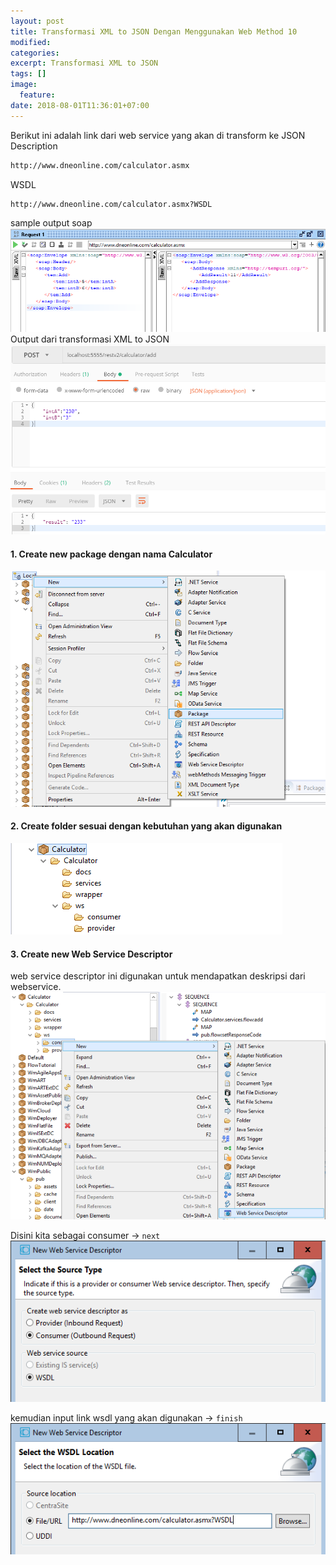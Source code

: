 ```yaml
---
layout: post
title: Transformasi XML to JSON Dengan Menggunakan Web Method 10
modified:
categories: 
excerpt: Transformasi XML to JSON
tags: []
image:
  feature:
date: 2018-08-01T11:36:01+07:00
---
```


Berikut ini adalah link dari web service yang akan di transform ke JSON
Description
```sh
http://www.dneonline.com/calculator.asmx 
```
WSDL
```sh
http://www.dneonline.com/calculator.asmx?WSDL 
```
sample output soap  
![soapRequest.png](../images/soapRequest.png)  
Output dari transformasi XML to JSON  
![restRequest.png](../images/restRequest.png)  

#### 1. Create new package dengan nama Calculator  
![packageCalculator.png](../images/packageCalculator.png)

#### 2. Create folder sesuai dengan kebutuhan yang akan digunakan  
![packageFolder.png](../images/packageFolder.png)  

#### 3.	Create new Web Service Descriptor 
web service descriptor ini digunakan untuk mendapatkan deskripsi dari webservice.  
![webServiceDescriptor.png](../images/webServiceDescriptor.png)  

Disini kita sebagai consumer  -> `next`
![consumerWsdl.png](../images/consumerWsdl.png)  

kemudian input link wsdl yang akan digunakan  -> `finish`
![urlWdsl.png](../images/urlWdsl.png)  


